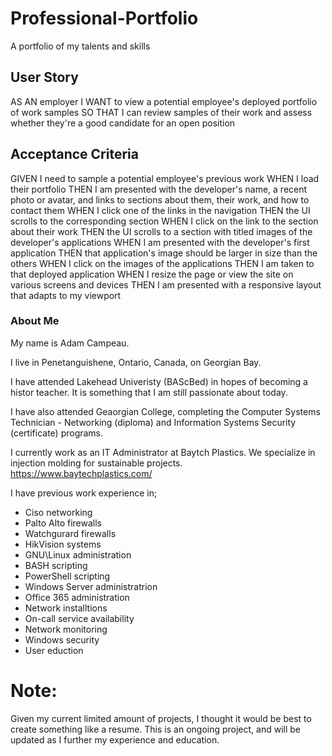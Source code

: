 # Professional-Portfolio
A portfolio of my talents and skills

## User Story ##
AS AN employer
I WANT to view a potential employee's deployed portfolio of work samples
SO THAT I can review samples of their work and assess whether they're a good candidate for an open position

## Acceptance Criteria

GIVEN I need to sample a potential employee's previous work
WHEN I load their portfolio
THEN I am presented with the developer's name, a recent photo or avatar, and links to sections about them, their work, and how to contact them
WHEN I click one of the links in the navigation
THEN the UI scrolls to the corresponding section
WHEN I click on the link to the section about their work
THEN the UI scrolls to a section with titled images of the developer's applications
WHEN I am presented with the developer's first application
THEN that application's image should be larger in size than the others
WHEN I click on the images of the applications
THEN I am taken to that deployed application
WHEN I resize the page or view the site on various screens and devices
THEN I am presented with a responsive layout that adapts to my viewport


### About Me

My name is Adam Campeau.

I live in Penetanguishene, Ontario, Canada, on Georgian Bay. 

I have attended Lakehead Univeristy (BAScBed) in hopes of becoming a histor teacher. 
It is something that I am still passionate about today.

I have also attended Geaorgian College, completing the Computer Systems Technician - Networking (diploma) and  Information Systems Security (certificate) programs.

I currently work as an IT Administrator at Baytch Plastics. We specialize in injection molding for sustainable projects.
https://www.baytechplastics.com/

I have previous work experience in;

  - Ciso networking
  - Palto Alto firewalls
  - Watchgurard firewalls
  - HikVision systems
  - GNU\Linux administration
  - BASH scripting
  - PowerShell scripting
  - Windows Server administratrion
  - Office 365 administration
  - Network installtions
  - On-call service availability
  - Network monitoring
  - Windows security
  - User eduction

# Note:

Given my current limited amount of projects, I thought it would be best to create something like a resume. 
This is an ongoing project, and will be updated as I further my experience and education.

##
